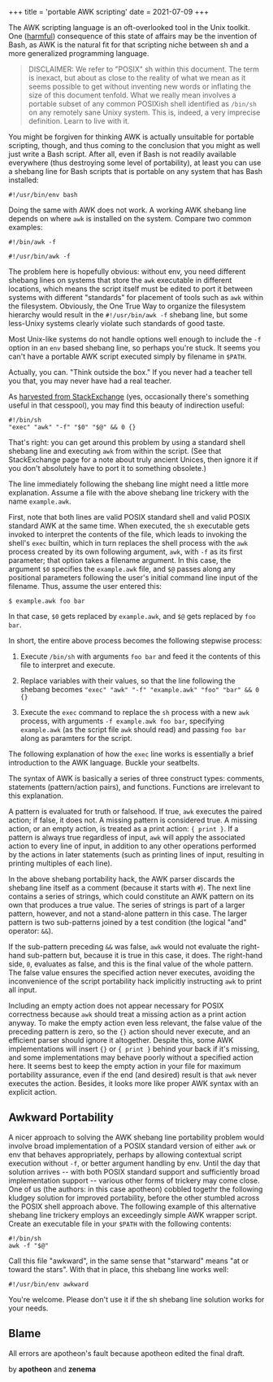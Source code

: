 +++
title = 'portable AWK scripting'
date = 2021-07-09
+++

The AWK scripting language is an oft-overlooked tool in the Unix toolkit.  One ([harmful][harmful]) consequence of this state of affairs may be the invention of Bash, as AWK is the natural fit for that scripting niche between sh and a more generalized programming language.

> DISCLAIMER: We refer to "POSIX" sh within this document.  The term is inexact, but about as close to the reality of what we mean as it seems possible to get without inventing new words or inflating the size of this document tenfold.  What we really mean involves a portable subset of any common POSIXish shell identified as `/bin/sh` on any remotely sane Unixy system.  This is, indeed, a very imprecise definition.  Learn to live with it.

You might be forgiven for thinking AWK is actually unsuitable for portable scripting, though, and thus coming to the conclusion that you might as well just write a Bash script.  After all, even if Bash is not readily available everywhere (thus destroying some level of portability), at least you can use a shebang line for Bash scripts that is portable on any system that has Bash installed:

    #!/usr/bin/env bash

Doing the same with AWK does not work.  A working AWK shebang line depends on where `awk` is installed on the system.  Compare two common examples:

    #!/bin/awk -f

    #!/usr/bin/awk -f

The problem here is hopefully obvious: without env, you need different shebang lines on systems that store the `awk` executable in different locations, which means the script itself must be edited to port it between systems with different "standards" for placement of tools such as `awk` within the filesystem.  Obviously, the One True Way to organize the filesystem hierarchy would result in the `#!/usr/bin/awk -f` shebang line, but some less-Unixy systems clearly violate such standards of good taste.

Most Unix-like systems do not handle options well enough to include the `-f` option in an `env` based shebang line, so perhaps you're stuck.  It seems you can't have a portable AWK script executed simply by filename in `$PATH`.

Actually, you can.  "Think outside the box."  If you never had a teacher tell you that, you may never have had a real teacher.

As [harvested from StackExchange][gilles] (yes, occasionally there's something useful in that cesspool), you may find this beauty of indirection useful:

    #!/bin/sh
    "exec" "awk" "-f" "$0" "$@" && 0 {}

That's right: you can get around this problem by using a standard shell shebang line and executing `awk` from within the script.  (See that StackExchange page for a note about truly ancient Unices, then ignore it if you don't absolutely have to port it to something obsolete.)

The line immediately following the shebang line might need a little more explanation.  Assume a file with the above shebang line trickery with the name `example.awk`.

First, note that both lines are valid POSIX standard shell and valid POSIX standard AWK at the same time.  When executed, the `sh` executable gets invoked to interpret the contents of the file, which leads to invoking the shell's `exec` builtin, which in turn replaces the shell process with the `awk` process created by its own following argument, `awk`, with `-f` as its first parameter; that option takes a filename argument.  In this case, the argument `$0` specifies the `example.awk` file, and `$@` passes along any positional parameters following the user's initial command line input of the filename.  Thus, assume the user entered this:

    $ example.awk foo bar

In that case, `$0` gets replaced by `example.awk`, and `$@` gets replaced by `foo bar`.

In short, the entire above process becomes the following stepwise process:

1. Execute `/bin/sh` with arguments `foo bar` and feed it the contents of this file to interpret and execute.

2. Replace variables with their values, so that the line following the shebang becomes `"exec" "awk" "-f" "example.awk" "foo" "bar" && 0 {}`

3. Execute the `exec` command to replace the `sh` process with a new `awk` process, with arguments `-f example.awk foo bar`, specifying `example.awk` (as the script file `awk` should read) and passing `foo bar` along as paramters for the script.

The following explanation of how the `exec` line works is essentially a brief introduction to the AWK language.  Buckle your seatbelts.

The syntax of AWK is basically a series of three construct types: comments, statements (pattern/action pairs), and functions.  Functions are irrelevant to this explanation.

A pattern is evaluated for truth or falsehood.  If true, `awk` executes the paired action; if false, it does not.  A missing pattern is considered true.  A missing action, or an empty action, is treated as a print action: `{ print }`.  If a pattern is always true regardless of input, `awk` will apply the associated action to every line of input, in addition to any other operations performed by the actions in later statements (such as printing lines of input, resulting in printing multiples of each line).

In the above shebang portability hack, the AWK parser discards the shebang line itself as a comment (because it starts with `#`).  The next line contains a series of strings, which could constitute an AWK pattern on its own that produces a true value.  The series of strings is part of a larger pattern, however, and not a stand-alone pattern in this case.  The larger pattern is two sub-patterns joined by a test condition (the logical "and" operator: `&&`).

If the sub-pattern preceding `&&` was false, `awk` would not evaluate the right-hand sub-pattern but, because it is true in this case, it does.  The right-hand side, `0`, evaluates as false, and this is the final value of the whole pattern.  The false value ensures the specified action never executes, avoiding the inconvenience of the script portability hack implicitly instructing `awk` to print all input.

Including an empty action does not appear necessary for POSIX correctness because `awk` should treat a missing action as a print action anyway.  To make the empty action even less relevant, the false value of the preceding pattern is zero, so the `{}` action should never execute, and an efficient parser should ignore it altogether.  Despite this, some AWK implementations will insert `{}` or `{ print }` behind your back if it's missing, and some implementations may behave poorly without a specified action here.  It seems best to keep the empty action in your file for maximum portability assurance, even if the end (and desired) result is that `awk` never executes the action.  Besides, it looks more like proper AWK syntax with an explicit action.

## Awkward Portability

A nicer approach to solving the AWK shebang line portability problem would involve broad implementation of a POSIX standard version of either `awk` or env that behaves appropriately, perhaps by allowing contextual script execution without `-f`, or better argument handling by env.  Until the day that solution arrives -- with both POSIX standard support and sufficiently broad implementation support -- various other forms of trickery may come close.  One of us (the authors: in this case apotheon) cobbled togethr the following kludgey solution for improved portability, before the other stumbled across the POSIX shell approach above.  The following example of this alternative shebang line trickery employs an exceedingly simple AWK wrapper script.  Create an executable file in your `$PATH` with the following contents:

    #!/bin/sh
    awk -f "$@"

Call this file "awkward", in the same sense that "starward" means "at or toward the stars".  With that in place, this shebang line works well:

    #!/usr/bin/env awkward

You're welcome.  Please don't use it if the sh shebang line solution works for your needs.

## Blame

All errors are apotheon's fault because apotheon edited the final draft.

<p class="subtitle signature">by <strong>apotheon</strong> and <strong>zenema</strong></p>

[gilles]: https://unix.stackexchange.com/questions/361794/why-am-i-able-to-pass-arguments-to-usr-bin-env-in-this-case#answer-361796

[harmful]: https://blogstrapping.com/2013.271.13.19.30/
